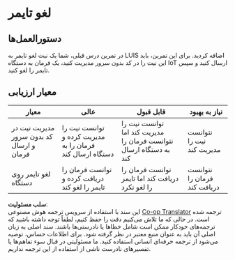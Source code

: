 <!--
CO_OP_TRANSLATOR_METADATA:
{
  "original_hash": "da5d9360fe02fdcc1e91a725016c846d",
  "translation_date": "2025-08-25T22:36:13+00:00",
  "source_file": "6-consumer/lessons/3-spoken-feedback/assignment.md",
  "language_code": "fa"
}
-->
# لغو تایمر

## دستورالعمل‌ها

در تمرین درس قبلی، شما یک نیت لغو تایمر به LUIS اضافه کردید. برای این تمرین، باید این نیت را در کد بدون سرور مدیریت کنید، یک فرمان به دستگاه IoT ارسال کنید و سپس تایمر را لغو کنید.

## معیار ارزیابی

| معیار | عالی | قابل قبول | نیاز به بهبود |
| ------ | ----- | ---------- | -------------- |
| مدیریت نیت در کد بدون سرور و ارسال فرمان | توانست نیت را مدیریت کرده و فرمان را به دستگاه ارسال کند | توانست نیت را مدیریت کند اما نتوانست فرمان را به دستگاه ارسال کند | نتوانست نیت را مدیریت کند |
| لغو تایمر روی دستگاه | توانست فرمان را دریافت کرده و تایمر را لغو کند | توانست فرمان را دریافت کند اما تایمر را لغو نکرد | نتوانست فرمان را دریافت کند |

**سلب مسئولیت**:  
این سند با استفاده از سرویس ترجمه هوش مصنوعی [Co-op Translator](https://github.com/Azure/co-op-translator) ترجمه شده است. در حالی که ما تلاش می‌کنیم دقت را حفظ کنیم، لطفاً توجه داشته باشید که ترجمه‌های خودکار ممکن است شامل خطاها یا نادرستی‌ها باشند. سند اصلی به زبان اصلی آن باید به عنوان منبع معتبر در نظر گرفته شود. برای اطلاعات حساس، توصیه می‌شود از ترجمه حرفه‌ای انسانی استفاده کنید. ما مسئولیتی در قبال سوء تفاهم‌ها یا تفسیرهای نادرست ناشی از استفاده از این ترجمه نداریم.